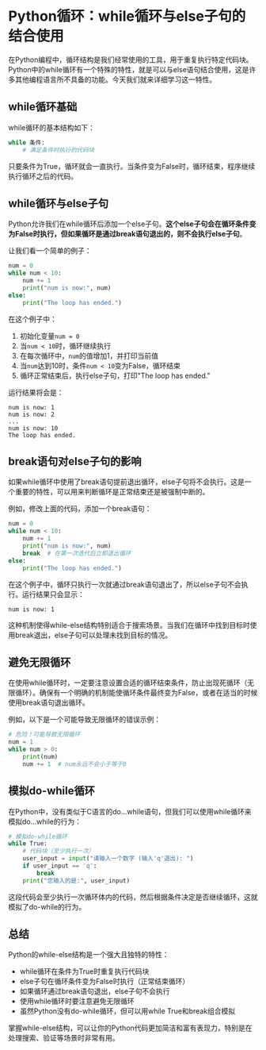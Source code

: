 # Python循环：while循环与else子句的结合使用

在Python编程中，循环结构是我们经常使用的工具，用于重复执行特定代码块。Python中的while循环有一个特殊的特性，就是可以与else语句结合使用，这是许多其他编程语言所不具备的功能。今天我们就来详细学习这一特性。

## while循环基础

while循环的基本结构如下：

```python
while 条件:
    # 满足条件时执行的代码块
```

只要条件为True，循环就会一直执行。当条件变为False时，循环结束，程序继续执行循环之后的代码。

## while循环与else子句

Python允许我们在while循环后添加一个else子句。**这个else子句会在循环条件变为False时执行，但如果循环是通过break语句退出的，则不会执行else子句**。

让我们看一个简单的例子：

```python
num = 0
while num < 10:
    num += 1
    print("num is now:", num)
else:
    print("The loop has ended.")
```

在这个例子中：
1. 初始化变量`num = 0`
2. 当`num < 10`时，循环继续执行
3. 在每次循环中，`num`的值增加1，并打印当前值
4. 当`num`达到10时，条件`num < 10`变为False，循环结束
5. 循环正常结束后，执行else子句，打印"The loop has ended."

运行结果将会是：
```
num is now: 1
num is now: 2
...
num is now: 10
The loop has ended.
```

## break语句对else子句的影响

如果while循环中使用了break语句提前退出循环，else子句将不会执行。这是一个重要的特性，可以用来判断循环是正常结束还是被强制中断的。

例如，修改上面的代码，添加一个break语句：

```python
num = 0
while num < 10:
    num += 1
    print("num is now:", num)
    break  # 在第一次迭代后立即退出循环
else:
    print("The loop has ended.")
```

在这个例子中，循环只执行一次就通过break语句退出了，所以else子句不会执行。运行结果只会显示：
```
num is now: 1
```

这种机制使得while-else结构特别适合于搜索场景。当我们在循环中找到目标时使用break退出，else子句可以处理未找到目标的情况。

## 避免无限循环

在使用while循环时，一定要注意设置合适的循环结束条件，防止出现死循环（无限循环）。确保有一个明确的机制能使循环条件最终变为False，或者在适当的时候使用break语句退出循环。

例如，以下是一个可能导致无限循环的错误示例：
```python
# 危险！可能导致无限循环
num = 1
while num > 0:
    print(num)
    num += 1  # num永远不会小于等于0
```

## 模拟do-while循环

在Python中，没有类似于C语言的do...while语句，但我们可以使用while循环来模拟do...while的行为：

```python
# 模拟do-while循环
while True:
    # 代码块（至少执行一次）
    user_input = input("请输入一个数字 (输入'q'退出): ")
    if user_input == 'q':
        break
    print("您输入的是:", user_input)
```

这段代码会至少执行一次循环体内的代码，然后根据条件决定是否继续循环，这就模拟了do-while的行为。

## 总结

Python的while-else结构是一个强大且独特的特性：
- while循环在条件为True时重复执行代码块
- else子句在循环条件变为False时执行（正常结束循环）
- 如果循环通过break语句退出，else子句不会执行
- 使用while循环时要注意避免无限循环
- 虽然Python没有do-while循环，但可以用while True和break组合模拟

掌握while-else结构，可以让你的Python代码更加简洁和富有表现力，特别是在处理搜索、验证等场景时非常有用。